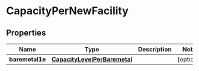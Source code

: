 
# CapacityPerNewFacility

## Properties
Name | Type | Description | Notes
------------ | ------------- | ------------- | -------------
**baremetal1e** | [**CapacityLevelPerBaremetal**](CapacityLevelPerBaremetal.md) |  |  [optional]



